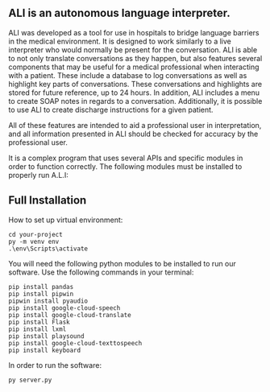 ## ALI is an autonomous language interpreter. 
ALI was developed as a tool for use in hospitals to bridge language barriers in the medical environment. It is designed to work similarly to a live interpreter who would normally be present for the conversation. ALI is able to not only translate conversations as they happen, but also features several components that may be useful for a medical professional when interacting with a patient. These include a database to log conversations as well as highlight key parts of conversations. These conversations and highlights are stored for future reference, up to 24 hours. In addition, ALI includes a menu to create SOAP notes in regards to a conversation. Additionally, it is possible to use ALI to create discharge instructions for a given patient. 

All of these features are intended to aid a professional user in interpretation, and all information presented in ALI should be checked for accuracy by the professional user.

It is a complex program that uses several APIs and specific modules in order to function correctly. The following modules must be installed to properly run A.L.I:

## Full Installation

How to set up virtual environment:
```
cd your-project
py -m venv env
.\env\Scripts\activate
```

You will need the following python modules to be installed to run our software. Use the following commands in your terminal:

```
pip install pandas
pip install pipwin
pipwin install pyaudio
pip install google-cloud-speech
pip install google-cloud-translate
pip install Flask
pip install lxml
pip install playsound
pip install google-cloud-texttospeech
pip install keyboard
```

In order to run the software:

```
py server.py
```
